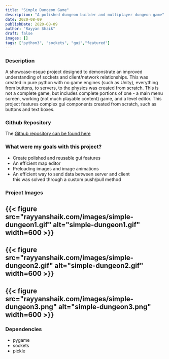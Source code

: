 ```yaml
---
title: "Simple Dungeon Game"
description: "A polished dungeon builder and multiplayer dungeon game"
date: 2020-08-09
publishDate: 2020-08-09
author: "Rayyan Shaik"
draft: false
images: []
tags: ["python3", "sockets", "gui","featured"]
---
```


### Description
A showcase-esque project designed to demonstrate an improved understanding of sockets and client/network relationships. This was created in pure python with no game engines (such as Unity), everything from buttons, to servers, to the physics was created from scratch. This is not a complete game, but includes complete portions of one - a main menu screen, working (not much playable content) game, and a level editor. This project features complex gui components created from scratch, such as buttons and text boxes.


### Github Repository
The [Github repository can be found here](https://github.com/rayyanshaik2022/Simple-Dungeon/)   

### What were my goals with this project?
* Create polished and reusable gui features
* An efficient map editor
* Preloading images and image animations
* An efficient way to send data between server and client   
this was solved through a custom push/pull method

### Project Images

{{< figure src="rayyanshaik.com/images/simple-dungeon1.gif" alt="simple-dungeon1.gif" width=600 >}}
---

{{< figure src="rayyanshaik.com/images/simple-dungeon2.gif" alt="simple-dungeon2.gif" width=600 >}}
---

{{< figure src="rayyanshaik.com/images/simple-dungeon3.png" alt="simple-dungeon3.png" width=600 >}}
---

### Dependencies
* pygame
* sockets
* pickle
